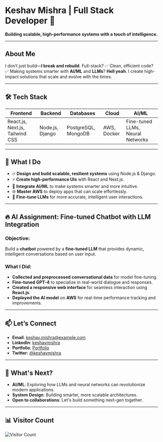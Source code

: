 # Keshav Mishra | Full Stack Developer 🚀

**Building scalable, high-performance systems with a touch of intelligence.**

---

## About Me

I don’t just build—**I break and rebuild**. Full-stack? ✅ Clean, efficient code? ✅ Making systems smarter with **AI/ML** and **LLMs**? **Hell yeah**. I create high-impact solutions that scale and evolve with the times.

---

## 🛠️ **Tech Stack**

| **Frontend**          | **Backend**           | **Databases**          | **Cloud**           | **AI/ML**          |
|-----------------------|-----------------------|------------------------|---------------------|--------------------|
| React.js, Next.js, Tailwind CSS | Node.js, Django         | PostgreSQL, MongoDB    | AWS, Docker         | Fine-tuned LLMs, Neural Networks |
  
---

## 💼 **What I Do**

- 🔥 **Design and build scalable, resilient systems** using Node.js & Django.
- ⚡ **Create high-performance UIs** with React and Next.js.
- 🚀 **Integrate AI/ML** to make systems smarter and more intuitive.
- 🌐 **Master AWS** to deploy apps that can scale effortlessly.
- 🤖 **Fine-tune LLMs** for more accurate, intelligent user interactions.

---

## 🔥 **AI Assignment**: Fine-tuned Chatbot with LLM Integration

### **Objective**:
Build a **chatbot** powered by a **fine-tuned LLM** that provides dynamic, intelligent conversations based on user input.

### **What I Did**:
- **Collected and preprocessed conversational data** for model fine-tuning.
- **Fine-tuned GPT-4** to specialize in real-world dialogue and responses.
- **Created a responsive web interface** for seamless interaction using **React.js**.
- **Deployed the AI model** on **AWS** for real-time performance tracking and improvements.

---

## 📫 **Let’s Connect**

- **Email**: [keshav.mishra@example.com](mailto:keshav0730@gmail.com)
- **LinkedIn**: [keshavmishra](https://www.linkedin.com/in/keshav-k-mishra-b3089b165/)
- **Portfolio**: <a href="https://keshavx.vercel.app/" target="_blank">Portfolio</a>
- **Twitter**: [@keshavmishra](https://twitter.com/keshavmishra)

---

## 🚀 **What's Next?**

- **AI/ML**: Exploring how LLMs and neural networks can revolutionize modern applications.
- **System Design**: Building smarter, more scalable architectures.
- **Open to collaborations**: Let's build something next-gen together.

---

## 📊 **Visitor Count**

![Visitor Count](https://komarev.com/ghpvc/?username=keshavmishra&style=flat-square&color=blue)

